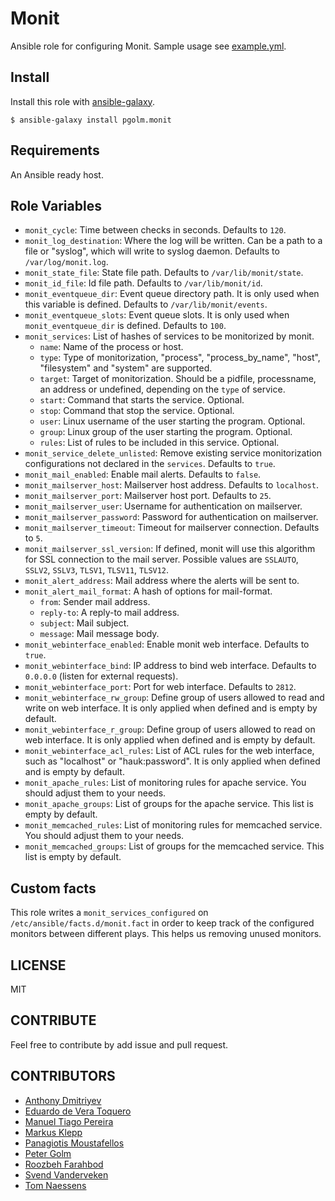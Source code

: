 Monit
========

Ansible role for configuring Monit. Sample usage see [example.yml](http://github.com/pgolm/ansible-playbook-monit/blob/master/example.yml).

Install
-------
Install this role with [ansible-galaxy](https://galaxy.ansible.com/pgolm/monit/).

```shell
$ ansible-galaxy install pgolm.monit
```

Requirements
------------

An Ansible ready host.

Role Variables
--------------

* `monit_cycle`: Time between checks in seconds. Defaults to `120`.
* `monit_log_destination`: Where the log will be written. Can be a path to a file or "syslog", which will write to syslog daemon. Defaults to `/var/log/monit.log`.
* `monit_state_file`: State file path. Defaults to `/var/lib/monit/state`.
* `monit_id_file`: Id file path. Defaults to `/var/lib/monit/id`.
* `monit_eventqueue_dir`: Event queue directory path. It is only used when this variable is defined. Defaults to `/var/lib/monit/events`.
* `monit_eventqueue_slots`: Event queue slots. It is only used when `monit_eventqueue_dir` is defined. Defaults to `100`.
* `monit_services`: List of hashes of services to be monitorized by monit.
  * `name`: Name of the process or host.
  * `type`: Type of monitorization, "process", "process_by_name", "host", "filesystem" and "system" are supported.
  * `target`: Target of monitorization. Should be a pidfile, processname, an address or undefined, depending on the `type` of service.
  * `start`: Command that starts the service. Optional.
  * `stop`: Command that stop the service. Optional.
  * `user`: Linux username of the user starting the program. Optional.
  * `group`: Linux group of the user starting the program. Optional.
  * `rules`: List of rules to be included in this service. Optional.
* `monit_service_delete_unlisted`: Remove existing service monitorization configurations not declared in the `services`. Defaults to `true`.
* `monit_mail_enabled`: Enable mail alerts. Defaults to `false`.
* `monit_mailserver_host`: Mailserver host address. Defaults to `localhost`.
* `monit_mailserver_port`: Mailserver host port. Defaults to `25`.
* `monit_mailserver_user`: Username for authentication on mailserver.
* `monit_mailserver_password`: Password for authentication on mailserver.
* `monit_mailserver_timeout`: Timeout for mailserver connection. Defaults to `5`.
* `monit_mailserver_ssl_version`: If defined, monit will use this algorithm for SSL connection to the mail server. Possible values are `SSLAUTO`, `SSLV2`, `SSLV3`, `TLSV1`, `TLSV11`, `TLSV12`.
* `monit_alert_address`: Mail address where the alerts will be sent to.
* `monit_alert_mail_format`: A hash of options for mail-format.
  * `from`: Sender mail address.
  * `reply-to`: A reply-to mail address.
  * `subject`: Mail subject.
  * `message`: Mail message body.
* `monit_webinterface_enabled`: Enable monit web interface. Defaults to `true`.
* `monit_webinterface_bind`: IP address to bind web interface. Defaults to `0.0.0.0` (listen for external requests).
* `monit_webinterface_port`: Port for web interface. Defaults to `2812`.
* `monit_webinterface_rw_group`: Define group of users allowed to read and write on web interface. It is only applied when defined and is empty by default.
* `monit_webinterface_r_group`: Define group of users allowed to read on web interface. It is only applied when defined and is empty by default.
* `monit_webinterface_acl_rules`: List of ACL rules for the web interface, such as "localhost" or "hauk:password". It is only applied when defined and is empty by default.
* `monit_apache_rules`: List of monitoring rules for apache service. You should adjust them to your needs.
* `monit_apache_groups`: List of groups for the apache service. This list is empty by default.
* `monit_memcached_rules`: List of monitoring rules for memcached service. You should adjust them to your needs.
* `monit_memcached_groups`: List of groups for the memcached service. This list is empty by default.

Custom facts
------------

This role writes a `monit_services_configured` on `/etc/ansible/facts.d/monit.fact` in order to keep track of the configured monitors between different plays. This helps us removing unused monitors.

LICENSE
-------
MIT

CONTRIBUTE
----------

Feel free to contribute by add issue and pull request.

CONTRIBUTORS
------------
* [Anthony Dmitriyev](https://github.com/antstorm)
* [Eduardo de Vera Toquero](https://github.com/etux)
* [Manuel Tiago Pereira](http://mtpereira.github.io/)
* [Markus Klepp](https://github.com/kh0r)
* [Panagiotis Moustafellos](https://github.com/pmoust)
* [Peter Golm](https://github.com/pgolm)
* [Roozbeh Farahbod](https://github.com/roozbehf)
* [Svend Vanderveken](https://github.com/svendx4f)
* [Tom Naessens](https://github.com/Silox)
